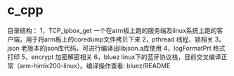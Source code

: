 # c_cpp
目录结构：
1，TCP_ipbox_get 一个在arm板上跑的服务端及linux系统上跑的客户端，用于将arm板上的coredump文件拷贝下来
2，pthread 线程、锁相关
3，json 老版本的json库代码，可进行编译出libjson.a库使用
4，logFormatPrt 格式打印
5，encrypt 加密解密相关
6，bluez linux下的蓝牙协议栈，目前交叉编译正常（arm-himix200-linux）。编译操作查看: bluez/README